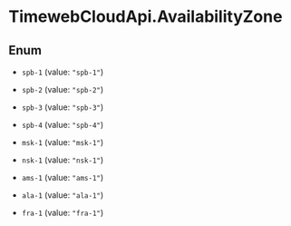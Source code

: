 # TimewebCloudApi.AvailabilityZone

## Enum


* `spb-1` (value: `"spb-1"`)

* `spb-2` (value: `"spb-2"`)

* `spb-3` (value: `"spb-3"`)

* `spb-4` (value: `"spb-4"`)

* `msk-1` (value: `"msk-1"`)

* `nsk-1` (value: `"nsk-1"`)

* `ams-1` (value: `"ams-1"`)

* `ala-1` (value: `"ala-1"`)

* `fra-1` (value: `"fra-1"`)


